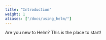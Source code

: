 ```yaml
---
title: "Introduction"
weight: 1
aliases: ["/docs/using_helm/"]
---
```


Are you new to Helm? This is the place to start!
